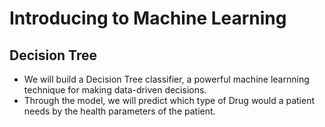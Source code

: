# Introducing to Machine Learning


## Decision Tree

* We will build a Decision Tree classifier, a powerful machine learnning technique for making data-driven decisions.
* Through the model, we will predict which type of Drug would a patient needs by the health parameters of the patient.
